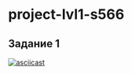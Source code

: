 # project-lvl1-s566

## Задание 1

[![asciicast](https://asciinema.org/a/ctGUgTGkfzPLJvW5GMQ51PhD6.svg)](https://asciinema.org/a/ctGUgTGkfzPLJvW5GMQ51PhD6)
